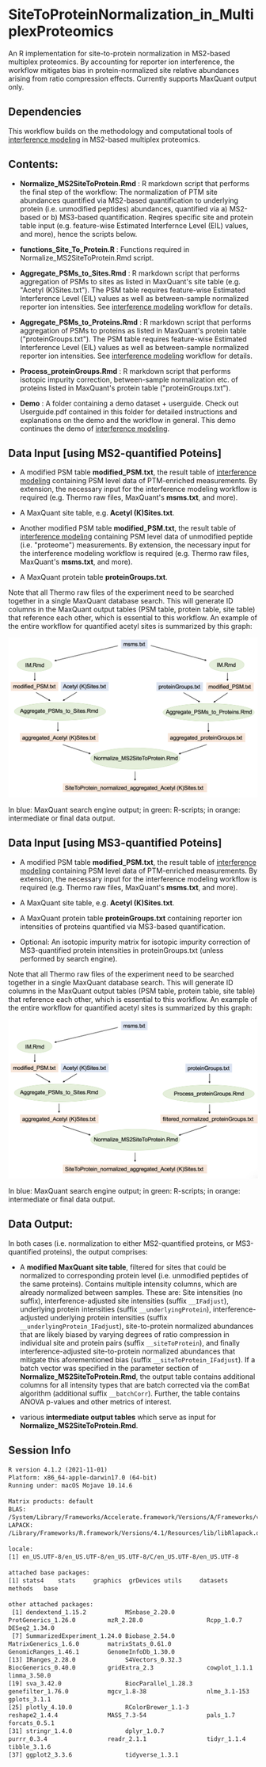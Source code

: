 # SiteToProteinNormalization_in_MultiplexProteomics
An R implementation for site-to-protein normalization in MS2-based multiplex proteomics. By accounting for reporter ion interference, the workflow mitigates bias in protein-normalized site relative abundances arising from ratio compression effects. Currently supports MaxQuant output only. 



## Dependencies
This workflow builds on the methodology and computational tools of [interference modeling](https://github.com/moritzmadern/InterferenceModeling_in_MultiplexProteomics) in MS2-based multiplex proteomics.



## Contents:

- **Normalize_MS2SiteToProtein.Rmd** : R markdown script that performs the final step of the workflow: The normalization of PTM site abundances quantified via MS2-based quantification to underlying protein (i.e. unmodified peptides) abundances, quantified via a) MS2-based or b) MS3-based quantification. Reqires specific site and protein table input (e.g. feature-wise Estimated Interfernce Level (EIL) values, and more), hence the scripts below.

- **functions_Site_To_Protein.R** : Functions required in Normalize_MS2SiteToProtein.Rmd script.

- **Aggregate_PSMs_to_Sites.Rmd** : R markdown script that performs aggregation of PSMs to sites as listed in MaxQuant's site table (e.g. "Acetyl (K)Sites.txt"). The PSM table requires feature-wise Estimated Interference Level (EIL) values as well as between-sample normalized reporter ion intensities. See [interference modeling](https://github.com/moritzmadern/InterferenceModeling_in_MultiplexProteomics) workflow for details.

- **Aggregate_PSMs_to_Proteins.Rmd** : R markdown script that performs aggregation of PSMs to proteins as listed in MaxQuant's protein table ("proteinGroups.txt"). The PSM table requires feature-wise Estimated Interference Level (EIL) values as well as between-sample normalized reporter ion intensities. See [interference modeling](https://github.com/moritzmadern/InterferenceModeling_in_MultiplexProteomics) workflow for details.

- **Process_proteinGroups.Rmd** : R markdown script that performs isotopic impurity correction, between-sample normalization etc. of proteins listed in MaxQuant's protein table ("proteinGroups.txt").

- **Demo** : A folder containing a demo dataset + userguide. Check out Userguide.pdf contained in this folder for detailed instructions and explanations on the demo and the workflow in general. This demo continues the demo of [interference modeling](https://github.com/moritzmadern/InterferenceModeling_in_MultiplexProteomics).



## Data Input [using MS2-quantified Poteins]

- A modified PSM table **modified_PSM.txt**, the result table of [interference modeling](https://github.com/moritzmadern/InterferenceModeling_in_MultiplexProteomics) containing PSM level data of PTM-enriched measurements. By extension, the necessary input for the interference modeling workflow is required (e.g. Thermo raw files, MaxQuant's **msms.txt**, and more).

- A MaxQuant site table, e.g. **Acetyl (K)Sites.txt**.

- Another modified PSM table **modified_PSM.txt**, the result table of [interference modeling](https://github.com/moritzmadern/InterferenceModeling_in_MultiplexProteomics) containing PSM level data of unmodified peptide (i.e. "proteome") measurements. By extension, the necessary input for the interference modeling workflow is required (e.g. Thermo raw files, MaxQuant's **msms.txt**, and more).

- A MaxQuant protein table **proteinGroups.txt**.

Note that all Thermo raw files of the experiment need to be searched together in a single MaxQuant database search. This will generate ID columns in the MaxQuant output tables (PSM table, protein table, site table) that reference each other, which is essential to this workflow. An example of the entire workflow for quantified acetyl sites is summarized by this graph:

![Screenshot](img/workflow_normToMS2Proteins.png)

In blue: MaxQuant search engine output; in green: R-scripts; in orange: intermediate or final data output.


## Data Input [using MS3-quantified Poteins]

- A modified PSM table **modified_PSM.txt**, the result table of [interference modeling](https://github.com/moritzmadern/InterferenceModeling_in_MultiplexProteomics) containing PSM level data of PTM-enriched measurements. By extension, the necessary input for the interference modeling workflow is required (e.g. Thermo raw files, MaxQuant's **msms.txt**, and more).

- A MaxQuant site table, e.g. **Acetyl (K)Sites.txt**.

- A MaxQuant protein table **proteinGroups.txt** containing reporter ion intensities of proteins quantified via MS3-based quantification.

- Optional: An isotopic impurity matrix for isotopic impurity correction of MS3-quantified protein intensities in proteinGroups.txt (unless performed by search engine).

Note that all Thermo raw files of the experiment need to be searched together in a single MaxQuant database search. This will generate ID columns in the MaxQuant output tables (PSM table, protein table, site table) that reference each other, which is essential to this workflow. An example of the entire workflow for quantified acetyl sites is summarized by this graph:

![Screenshot](img/workflow_normToMS3Proteins.png)

In blue: MaxQuant search engine output; in green: R-scripts; in orange: intermediate or final data output.



## Data Output:

In both cases (i.e. normalization to either MS2-quantified proteins, or MS3-quantified proteins), the output comprises:

- A **modified MaxQuant site table**, filtered for sites that could be normalized to corresponding protein level (i.e. unmodified peptides of the same proteins). Contains multiple intensity columns, which are already normalized between samples. These are: 
Site intensities (no suffix), interference-adjusted site intensities (suffix `__IFadjust`), underlying protein intensities (suffix `__underlyingProtein`), interference-adjusted underlying protein intensities (suffix `__underlyingProtein_IFadjust`),
site-to-protein normalized abundances that are likely biased by varying degrees of ratio compression in individual site and protein pairs (suffix `__siteToProtein`), and finally interference-adjusted site-to-protein normalized abundances that mitigate this aforementioned bias (suffix `__siteToProtein_IFadjust`).
If a batch vector was specified in the parameter section of **Normalize_MS2SiteToProtein.Rmd**, the output table contains additional columns for all intensity types that are batch corrected via the comBat algorithm (additional suffix `__batchCorr`). Further, the table contains ANOVA p-values and other metrics of interest. 

- various **intermediate output tables** which serve as input for **Normalize_MS2SiteToProtein.Rmd**.



## Session Info

```
R version 4.1.2 (2021-11-01)
Platform: x86_64-apple-darwin17.0 (64-bit)
Running under: macOS Mojave 10.14.6

Matrix products: default
BLAS:   /System/Library/Frameworks/Accelerate.framework/Versions/A/Frameworks/vecLib.framework/Versions/A/libBLAS.dylib
LAPACK: /Library/Frameworks/R.framework/Versions/4.1/Resources/lib/libRlapack.dylib

locale:
[1] en_US.UTF-8/en_US.UTF-8/en_US.UTF-8/C/en_US.UTF-8/en_US.UTF-8

attached base packages:
[1] stats4    stats     graphics  grDevices utils     datasets  methods   base     

other attached packages:
 [1] dendextend_1.15.2           MSnbase_2.20.0              ProtGenerics_1.26.0         mzR_2.28.0                  Rcpp_1.0.7                  DESeq2_1.34.0              
 [7] SummarizedExperiment_1.24.0 Biobase_2.54.0              MatrixGenerics_1.6.0        matrixStats_0.61.0          GenomicRanges_1.46.1        GenomeInfoDb_1.30.0        
[13] IRanges_2.28.0              S4Vectors_0.32.3            BiocGenerics_0.40.0         gridExtra_2.3               cowplot_1.1.1               limma_3.50.0               
[19] sva_3.42.0                  BiocParallel_1.28.3         genefilter_1.76.0           mgcv_1.8-38                 nlme_3.1-153                gplots_3.1.1               
[25] plotly_4.10.0               RColorBrewer_1.1-3          reshape2_1.4.4              MASS_7.3-54                 pals_1.7                    forcats_0.5.1              
[31] stringr_1.4.0               dplyr_1.0.7                 purrr_0.3.4                 readr_2.1.1                 tidyr_1.1.4                 tibble_3.1.6               
[37] ggplot2_3.3.6               tidyverse_1.3.1    
```



